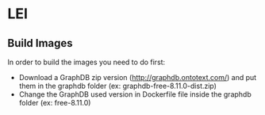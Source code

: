 # LEI

## Build Images

In order to build the images you need to do first:
- Download a GraphDB zip version (http://graphdb.ontotext.com/) and put them in the graphdb folder (ex: graphdb-free-8.11.0-dist.zip)
- Change the GraphDB used version in Dockerfile file inside the graphdb folder (ex: free-8.11.0)
